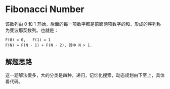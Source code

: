 # Fibonacci Number

该数列由 0 和 1 开始，后面的每一项数字都是前面两项数字的和，形成的序列称为斐波那契数列。也就是：

```
F(0) = 0,   F(1) = 1
F(N) = F(N - 1) + F(N - 2), 其中 N > 1.
```

## 解题思路

这一题解法很多，大的分类是四种，递归，记忆化搜索，动态规划由下至上，具体看代码。

